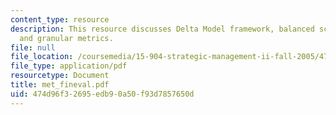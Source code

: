 ```yaml
---
content_type: resource
description: This resource discusses Delta Model framework, balanced scorecards, budget,
  and granular metrics.
file: null
file_location: /coursemedia/15-904-strategic-management-ii-fall-2005/474d96f32695edb90a50f93d7857650d_met_fineval.pdf
file_type: application/pdf
resourcetype: Document
title: met_fineval.pdf
uid: 474d96f3-2695-edb9-0a50-f93d7857650d
---
```

